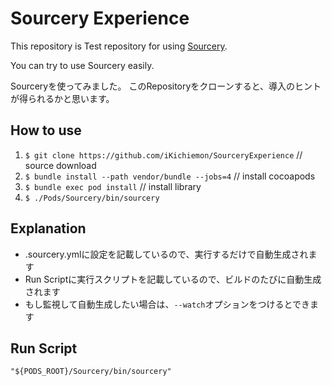 # Sourcery Experience

This repository is Test repository for using [Sourcery](https://github.com/krzysztofzablocki/Sourcery).

You can try to use Sourcery easily.

Sourceryを使ってみました。
このRepositoryをクローンすると、導入のヒントが得られるかと思います。

## How to use

1. `` $ git clone https://github.com/iKichiemon/SourceryExperience `` // source download
1. `` $ bundle install --path vendor/bundle --jobs=4 `` // install cocoapods
1. `` $ bundle exec pod install `` // install library
1. `` $ ./Pods/Sourcery/bin/sourcery ``

## Explanation

- .sourcery.ymlに設定を記載しているので、実行するだけで自動生成されます
- Run Scriptに実行スクリプトを記載しているので、ビルドのたびに自動生成されます
- もし監視して自動生成したい場合は、``--watch``オプションをつけるとできます

## Run Script

```
"${PODS_ROOT}/Sourcery/bin/sourcery"
```
